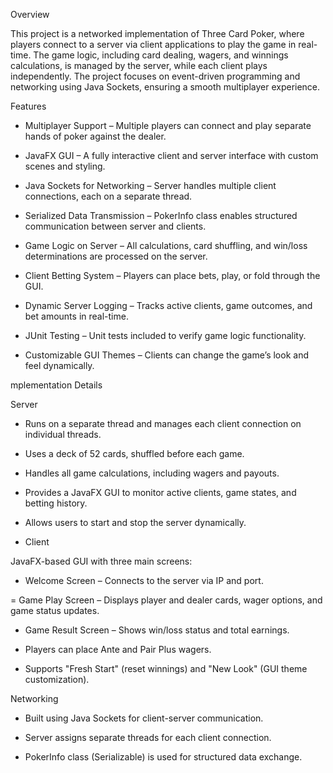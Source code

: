Overview

This project is a networked implementation of Three Card Poker, where players connect to a server via client applications to play the game in real-time. The game logic, including card dealing, wagers, and winnings calculations, is managed by the server, while each client plays independently. The project focuses on event-driven programming and networking using Java Sockets, ensuring a smooth multiplayer experience.

Features

- Multiplayer Support – Multiple players can connect and play separate hands of poker against the dealer.

- JavaFX GUI – A fully interactive client and server interface with custom scenes and styling.

- Java Sockets for Networking – Server handles multiple client connections, each on a separate thread.

- Serialized Data Transmission – PokerInfo class enables structured communication between server and clients.

- Game Logic on Server – All calculations, card shuffling, and win/loss determinations are processed on the server.

- Client Betting System – Players can place bets, play, or fold through the GUI.

- Dynamic Server Logging – Tracks active clients, game outcomes, and bet amounts in real-time.

- JUnit Testing – Unit tests included to verify game logic functionality.

- Customizable GUI Themes – Clients can change the game’s look and feel dynamically.

mplementation Details

Server

- Runs on a separate thread and manages each client connection on individual threads.

- Uses a deck of 52 cards, shuffled before each game.

- Handles all game calculations, including wagers and payouts.

- Provides a JavaFX GUI to monitor active clients, game states, and betting history.

- Allows users to start and stop the server dynamically.

- Client

JavaFX-based GUI with three main screens:

- Welcome Screen – Connects to the server via IP and port.

= Game Play Screen – Displays player and dealer cards, wager options, and game status updates.

- Game Result Screen – Shows win/loss status and total earnings.

- Players can place Ante and Pair Plus wagers.

- Supports "Fresh Start" (reset winnings) and "New Look" (GUI theme customization).


Networking

- Built using Java Sockets for client-server communication.

- Server assigns separate threads for each client connection.

- PokerInfo class (Serializable) is used for structured data exchange.
